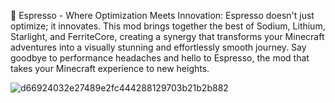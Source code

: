 🌟 Espresso - Where Optimization Meets Innovation: Espresso doesn't just optimize; it innovates. This mod brings together the best of Sodium, Lithium, Starlight, and FerriteCore, creating a synergy that transforms your Minecraft adventures into a visually stunning and effortlessly smooth journey. Say goodbye to performance headaches and hello to Espresso, the mod that takes your Minecraft experience to new heights.

![d66924032e27489e2fc444288129703b21b2b882](https://github.com/SirLordCandice/Espresso/assets/117546411/dae26366-edc7-4c25-8388-9a3eb1a5e79f)
